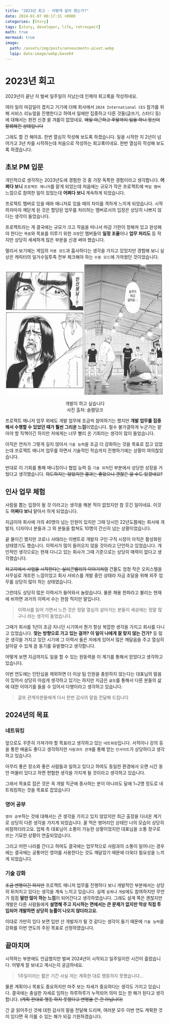 ```yaml
---
title: "2023년 회고 - 어떻게 살아 왔는가?"
date: 2024-01-07 00:17:31 +0900
categories: [Story]
tags: [story, developer, life, retrospect]
math: true
mermaid: true
image:
  path: /assets/img/posts/annoucments-pivot.webp
  lqip: data:image/webp;base64
---
```


# 2023년 회고
2023년이 끝난 지 벌써 일주일이 지났는데 인제야 회고록을 작성하네요.

여러 일의 마감일이 겹치고 거기에 더해 회사에서 `2024 International CES` 참가를 위해 서비스 리뉴얼을 진행한다고 하여서
일에만 집중하고 다른 것들(글쓰기, 스터디 등)에 대해서는 완전 신경 쓸 겨를이 없었네요. ~~매일 야근하고 주말까지 일을 하니 정신이 황폐해진 상태입니다~~

그래도 할 건 해야죠. 한번 열심히 작성해 보도록 하겠습니다. 일을 시작한 지 2년이 넘어가고 3년 차를 시작하는데 처음으로 작성하는 회고록이네요. 한번 열심히 작성해 보도록 하겠습니다.

## 초보 PM 입문
개인적으로 생각하는 2023년도에 경험한 것 중 가장 독특한 경험이라고 생각합니다. **어쩌다 보니** `프로젝트 매니저`를 맡게 되었는데 처음에는 규모가 작은 프로젝트에 `백업 멤버` 느낌으로 참여한 일이 있었는데 **어쩌다 보니** 계속하게 되었습니다.

프로젝트 멤버로 있을 때와 매니저로 있을 때의 차이를 격하게 느끼게 되었습니다. 시작하자마자 깨닫게 된 것은 할당된 업무를 처리하는 멤버로서의 입장은 상당히 나쁘지 않다는 생각이 들었습니다.

프로젝트라는 게 결국에는 규모가 크고 작음을 떠나서 마감 기한이 정해져 있고 완성해야 한다는 `목표`와 목표를 이루기 위한 `과정`인 멤버들의 **일정 조율**이나 **업무 처리도** 등 작지만 상당히 세세하게 많은 부분을 신경 써야 했습니다.

멀리서 보기에는 게임의 `자동 모드`과 흡사하다는 생각을 가지고 있었지만 경험해 보니 실상은 캐릭터의 일거수일투족 전부 체크해야 하는 `수동 모드`에 가까웠던 것이었습니다.

![slam-dunk](/assets/img/posts/slam-dunk.jpg) <br>
<div style=" text-align: center;">
개발이 하고 싶습니다
</div>
<div style=" text-align: center;">
사진 출처: 슬램덩크
</div>

프로젝트 매니저 업무 외에도 개발 업무에 조금씩 참여하기는 했지만 **개발 업무를 집중해서 수행할 수 있었던 때가 훨씬 그리운 느낌**이였습니다. 필수 불가결하게 누군가는 맡아야 할 직책이긴 하지만 저에게는 너무 빨리 온 기회라는 생각이 많이 들었습니다.

아직은 연차가 그렇게 길지 않아서 `기술 능력`을 조금 더 강화하는 것을 목표로 잡고 있었는데 프로젝트 매니저 업무를 하면서 기술적인 학습까지 진행하기에는 상황이 여의찮았습니다.

반대로 이 기회를 통해 매니징이나 협업 능력 등 `기술 외적`인 부분에서 상당한 성장을 거뒀다고 생각했습니다. ~~의도하지는 않았지만 결과는 좋았으니 괜찮은 걸 수도 있겠네요?~~

## 인사 업무 체험
사람을 뽑는 입장이 될 것 이라고는 생각을 해본 적이 없었지만 참 웃긴 일이네요.  이것도 **어쩌다 보니** 맡아서 하게 되었습니다.

지금이야 회사에 거의 40명이 넘는 인원이 있지만 그때 당시인 22년도쯤에는 회사에 개발자, 디자이너 분들과 그 외 분들을 합쳐도 10명이 간신히 넘는 상황이었습니다.

끝 물이긴 했지만 코로나 사태라는 이벤트로 개발자 구인·구직 시장이 아직은 활성화된 상태였기도 했습니다.
이력서가 많이 들어오지 않을 것이라고 단언하고 있었습니다. 개인적인 생각으로는 현재 다니고 있는 회사가 그때 기준으로는 상당히 매력이 없다고 생각했습니다.

~~차고지에서 사업을 시작한다는 실리콘밸리의 이야기처럼~~ 건물도 엄청 작은 오피스텔을 사무실로 개조한 느낌이었고 회사 서비스를 개발 중인
상태라 자금 조달을 위해 외주 업무를 상당히 많이 하는 상태였습니다.

그런데도 상당히 많은 이력서가 들어와서 놀랐습니다. 물론 채용 한파라고 불리는 현재에 비하면 과거의 이력서 수는 한참 적지만 말입니다.

> 이력서를 읽어 가면서 느낀 것은 정말 열심히 살아가는 분들이 세상에는 정말 많구나 라는 생각이 들었습니다.

그때가 회사를 1년이 조금 지나던 시기여서 뭔가 항상 복잡한 생각을 가지고 회사를 다니고 있었습니다.
**맞는 방향으로 가고 있는 걸까? 이 일이 나에게 잘 맞지 않는 건가?** 등 많은 생각을 가지고 있던 시기에 그 이력서 들은 저에게 있어서 많은 깨달음을 주고 열심히 살아갈 수 있게 끔 동기를 유발했다고 생각합니다.

어떻게 보면 지금까지도 일을 할 수 있는 원동력을 이 계기를 통해서 얻었다고 생각하고 있습니다.

이번 연도에는 인턴십을 제외하면 더 이상 팀 인원을 충원하지 않는다는 대표님의 말씀이 있어서 상당히 아쉽게 생각하고 있기는 하지만 지금은 `글또`를 통해서 다른 분들의 삶에 대한 이야기를 들을 수 있어서 다행이라고 생각하고 있습니다.

> 글또 관계자분들에게 다시 한번 감사의 말씀 전달해 드립니다

## 2024년의 목표

### 네트워킹
앞으로도 꾸준히 가져가야 할 목표라고 생각하고 있는 `네트워킹`입니다. 서적이나 강의 등을 통한 배움도 좋다고 생각하지만 `사람과의 관계`를 통해 얻는 `인사이트`가 상당하다고 생각하고 있습니다.

아무리 좋은 장소와 좋은 사람들과 일하고 있다고 하여도 동일한 환경에서 오랜 시간 동안 머물러 있다고 하면 편협한 생각을 가지게 될 것이라고 생각하고 있습니다.

그래서 목표로 잡은 것은 꼭 개발 직군에 종사하는 분이 아니라도 달에 1~2명 정도로 네트워킹하는 것을 목표로 잡았습니다

### 영어 공부
`영어 공부`하는 것에 대해서는 큰 생각을 가지고 있지 않았지만 최근 출장을 다녀온 계기로 상당히 다른 생각을 가지게 되었습니다.
꿀 먹은 벙어리인 상태인 나의 모습이 상당히 비참하더라고요. 업체 측 대표님이 소통이 가능한 상황이었지만 대표님을 소통 창구로 쓰는 기묘한 상황이 연출되었습니다.

그리고 어떤 나라를 간다고 하여도 결국에는 업무적으로 사람과의 소통이 일어나는 경우에는 결국에는 공통어인 영어를 사용한다는 것도 깨달았기 때문에 더욱더 필요성을 느끼게 되었습니다.

### 기술 강화
~~조금 변명이긴 하지만~~ 프로젝트 매니저 업무를 진행하다 보니 개발적인 부분에서는 상당히 뒤처지고 있다는 생각을 계속 느끼고 있습니다.
실제 `설계`나 `개발`에도 참여하지만 무언가 점점 **말만 많이 하는 느낌**이 되어간다고 생각하였습니다.
그래도 설계 쪽은 괜찮지만 개발은 다른 사람들에게 **설명해 주고 지시하는 면에서는 큰 문제가 없지만 막상 직접 투입되어 개발하면 상당히 능률이 나오지 않더라고요.**

이대로 가만히 있다 보면 입만 산 개발자가 될 것 같다는 생각이 들기 때문에 `기술 능력`을 강화를 이번 연도의 주된 목표로 선정하였습니다.

## 끝마치며
시작하는 부분에도 언급했지만 벌써 2024년이 시작되고 일주일이란 시간이 흘렀습니다. 어떻게 잘 보내고 계시는지 궁금하네요.

> 1주일이라는 짧은 기간 사실 저는 계획한 대로 행동하지 못했습니다...

물론 계획이나 목표도 중요하지만 마주 보는 자세가 중요하다는 생각도 가지고 있습니다. 결국에는 충실한 자세로 임하는 하루하루가 누적되어 의미 있는 한 해가 된다고 생각합니다. ~~(계획 한대로 행동 하지 못했다고 변명을 쓴 건 아닙니다)~~

긴 글 읽어주신 것에 대한 감사의 말씀 전달해 드리며, 여러분 모두 이번 연도 계획한 것이 있다면 꼭 이룰 수 있는 해가 되길 기원하겠습니다.
